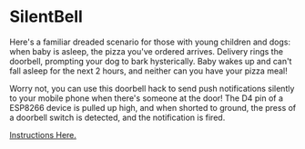 # SilentBell
Here's a familiar dreaded scenario for those with young children and dogs: when baby is asleep, the pizza you've ordered arrives. Delivery rings the doorbell, prompting your dog to bark hysterically. Baby wakes up and can't fall asleep for the next 2 hours, and neither can you have your pizza meal!

Worry not, you can use this doorbell hack to send push notifications silently to your mobile phone when there's someone at the door! The D4 pin of a ESP8266 device is pulled up high, and when shorted to ground, the press of a doorbell switch is detected, and the notification is fired.

[Instructions Here.](https://github.com/Make-Stuff4U/SilentBell/blob/main/Instructions.pdf)

